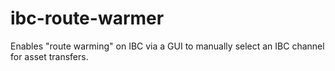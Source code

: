 # ibc-route-warmer
Enables "route warming" on IBC via a GUI to manually select an IBC channel for asset transfers.
